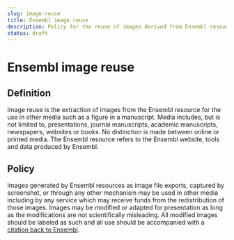 ```yaml
---
slug: image-reuse
title: Ensembl image reuse
description: Policy for the reuse of images derived from Ensembl resources
status: draft
---
```


# Ensembl image reuse

## Definition
Image reuse is the extraction of images from the Ensembl resource for the use in other media such as a figure in a manuscript. Media includes, but is not limited to, presentations, journal manuscripts, academic manuscripts, newspapers, websites or books. No distinction is made between online or printed media. The Ensembl resource refers to the Ensembl website, tools and data produced by Ensembl.

## Policy
Images generated by Ensembl resources as image file exports, captured by screenshot, or through any other mechanism may be used in other media including by any service which may receive funds from the redistribution of those images. Images may be modified or adapted for presentation as long as the modifications are not scientifically misleading. All modified images should be labeled as such and all use should be accompanied with a [citation back to Ensembl](http://www.ensembl.org/info/about/publications.html).

